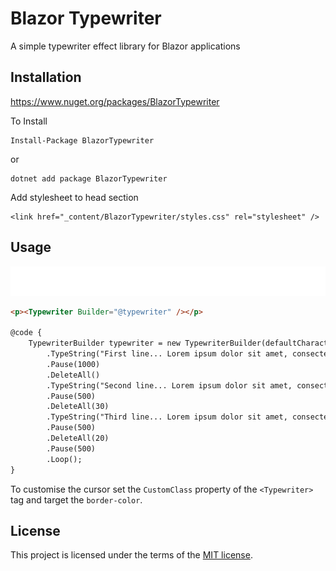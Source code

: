 # Blazor Typewriter
A simple typewriter effect library for Blazor applications

## Installation

https://www.nuget.org/packages/BlazorTypewriter

To Install

```
Install-Package BlazorTypewriter
```

or

```
dotnet add package BlazorTypewriter
```

Add stylesheet to head section

```
<link href="_content/BlazorTypewriter/styles.css" rel="stylesheet" />
```

## Usage

![demo](data/demo.gif)

```html
<p><Typewriter Builder="@typewriter" /></p>

@code {
    TypewriterBuilder typewriter = new TypewriterBuilder(defaultCharacterPause: 6)
        .TypeString("First line... Lorem ipsum dolor sit amet, consectetur adipiscing elit.")
        .Pause(1000)
        .DeleteAll()
        .TypeString("Second line... Lorem ipsum dolor sit amet, consectetur adipiscing elit.", 50)
        .Pause(500)
        .DeleteAll(30)
        .TypeString("Third line... Lorem ipsum dolor sit amet, consectetur adipiscing elit.", 20)
        .Pause(500)
        .DeleteAll(20)
        .Pause(500)
        .Loop();
}
```

To customise the cursor set the `CustomClass` property of the `<Typewriter>` tag and target the `border-color`.

## License

This project is licensed under the terms of the [MIT license](https://github.com/ormesam/blazor-typewriter/blob/master/LICENSE).
